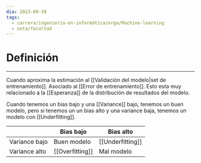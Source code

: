 ```yaml
---
dia: 2023-08-10
tags:
  - carrera/ingeniería-en-informática/orga/Machine-learning
  - nota/facultad
---
```

# Definición
---
Cuando aproxima la estimación al [[Validación del modelo|set de entrenamiento]]. Asociado al [[Error de entrenamiento]]. Esto esta muy relacionado a la [[Esperanza]] de la distribución de resultados del modelo.

Cuando tenemos un bias bajo y una [[Variance]] bajo, tenemos un buen modelo, pero si tenemos un un bias alto y una variance baja, tenemos un modelo con [[Underfitting]].

|              | Bias bajo       | Bias alto        |
| ------------- | --------------- | ---------------- |
| Variance bajo | Buen modelo     | [[Underfitting]] |
| Variance alto | [[Overfitting]] | Mal modelo       |